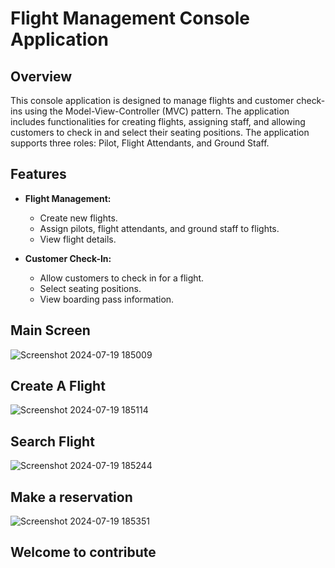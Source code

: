 # Flight Management Console Application

## Overview

This console application is designed to manage flights and customer check-ins using the Model-View-Controller (MVC) pattern. The application includes functionalities for creating flights, assigning staff, and allowing customers to check in and select their seating positions. The application supports three roles: Pilot, Flight Attendants, and Ground Staff.

## Features

- **Flight Management:**
  - Create new flights.
  - Assign pilots, flight attendants, and ground staff to flights.
  - View flight details.

- **Customer Check-In:**
  - Allow customers to check in for a flight.
  - Select seating positions.
  - View boarding pass information.

## Main Screen
![Screenshot 2024-07-19 185009](https://github.com/user-attachments/assets/fdc6fc21-1c24-4c9c-a0ac-cce16ea7374f)
## Create A Flight
![Screenshot 2024-07-19 185114](https://github.com/user-attachments/assets/dccb1de1-c66c-481d-aa19-c1f39cef940f)
## Search Flight
![Screenshot 2024-07-19 185244](https://github.com/user-attachments/assets/14ee2cb0-36fc-4130-b25c-48cc27894127)
## Make a reservation
![Screenshot 2024-07-19 185351](https://github.com/user-attachments/assets/ca443905-82e3-48df-9dc9-59e4b5815cc1)

## Welcome to contribute 
